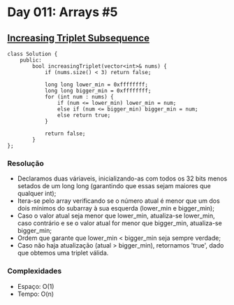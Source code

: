 # Day 011: Arrays #5

## [Increasing Triplet Subsequence](https://leetcode.com/problems/increasing-triplet-subsequence/)
```cpp=
class Solution {
	public:
		bool increasingTriplet(vector<int>& nums) {
			if (nums.size() < 3) return false;
			
			long long lower_min = 0xffffffff;
			long long bigger_min = 0xffffffff;
			for (int num : nums) {
				if (num <= lower_min) lower_min = num;
				else if (num <= bigger_min) bigger_min = num;
				else return true;
			}
			
			return false;
		}
};
```

### Resolução
* Declaramos duas váriaveis, inicializando-as com todos os 32 bits menos setados de um long long (garantindo que essas sejam maiores que qualquer int);
* Itera-se pelo array verificando se o número atual é menor que um dos dois mínimos do subarray à sua esquerda (lower_min e bigger_min);
* Caso o valor atual seja menor que lower_min, atualiza-se lower_min, caso contrário e se o valor atual for menor que bigger_min, atualiza-se bigger_min;
* Ordem que garante que lower_min < bigger_min seja sempre verdade;
* Caso não haja atualização (atual > bigger_min), retornamos 'true', dado que obtemos uma triplet válida.

### Complexidades
* Espaço: O(1)
* Tempo: O(n)